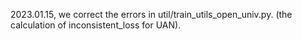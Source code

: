 2023.01.15, we correct the errors in util/train_utils_open_univ.py. (the calculation of inconsistent_loss for UAN).
